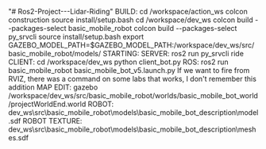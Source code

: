 "# Ros2-Project---Lidar-Riding" 
BUILD:
cd /workspace/action_ws
colcon construction
source install/setup.bash
cd /workspace/dev_ws
colcon build --packages-select basic_mobile_robot
colcon build --packages-select py_srvcli
source install/setup.bash
export GAZEBO_MODEL_PATH=$GAZEBO_MODEL_PATH:/workspace/dev_ws/src/basic_mobile_robot/models/
STARTING:
SERVER:
ros2 run py_srvcli ride
CLIENT:
cd /workspace/dev_ws
python client_bot.py
ROS:
ros2 run basic_mobile_robot basic_mobile_bot_v5.launch.py
If we want to fire from RVIZ, there was a command on some labs that works, I don't remember this addition
MAP EDIT:
gazebo /workspace/dev_ws/src/basic_mobile_robot/worlds/basic_mobile_bot_world/projectWorldEnd.world
ROBOT:
dev_ws\src\basic_mobile_robot\models\basic_mobile_bot_description\model.sdf
ROBOT TEXTURE:
dev_ws\src\basic_mobile_robot\models\basic_mobile_bot_description\meshes.sdf
